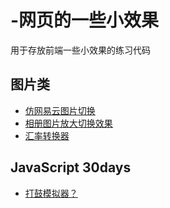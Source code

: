 # -网页的一些小效果
用于存放前端一些小效果的练习代码
## 图片类
- [仿网易云图片切换](https://cyy942465.github.io/Web-Components/images/3dchange/3DChangeImg.html)
- [相册图片放大切换效果](https://cyy942465.github.io/Web-Components/images/ablum/index.html)
- [汇率转换器](https://cyy942465.github.io/Web-Components/exchangeRate/index.html)
## JavaScript 30days
- [打鼓模拟器？](https://cyy942465.github.io/Web-Components/JS30days/01-JavaScriptDrumKit/index-START.html)

